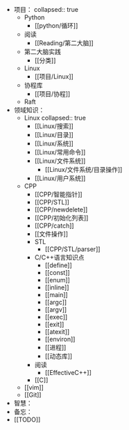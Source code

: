 - 项目：
  collapsed:: true
	- Python
		- [[python/循环]]
	- 阅读
		- [[Reading/第二大脑]]
	- 第二大脑实践
		- [[分类]]
	- Linux
		- [[项目/Linux]]
	- 协程库
		- [[项目/协程]]
	- Raft
- 领域知识：
	- Linux
	  collapsed:: true
		- [[Linux/搜索]]
		- [[Linux/目录]]
		- [[Linux/系统]]
		- [[Linux/常用命令]]
		- [[Linux/文件系统]]
			- [[Linux/文件系统/目录操作]]
		- [[Linux/用户系统]]
	- CPP
		- [[CPP/智能指针]]
		- [[CPP/STL]]
		- [[CPP/newdelete]]
		- [[CPP/初始化列表]]
		- [[CPP/catch]]
		- [[文件操作]]
		- STL
			- [[CPP/STL/parser]]
		- C/C++语言知识点
			- [[define]]
			- [[const]]
			- [[enum]]
			- [[inline]]
			- [[main]]
			- [[argc]]
			- [[argv]]
			- [[exec]]
			- [[exit]]
			- [[atexit]]
			- [[environ]]
			- [[进程]]
			- [[动态库]]
		- 阅读
			- [[EffectiveC++]]
		- [[C]]
	- [[vim]]
	- [[Git]]
- 智慧：
- 备忘：
- [[TODO]]